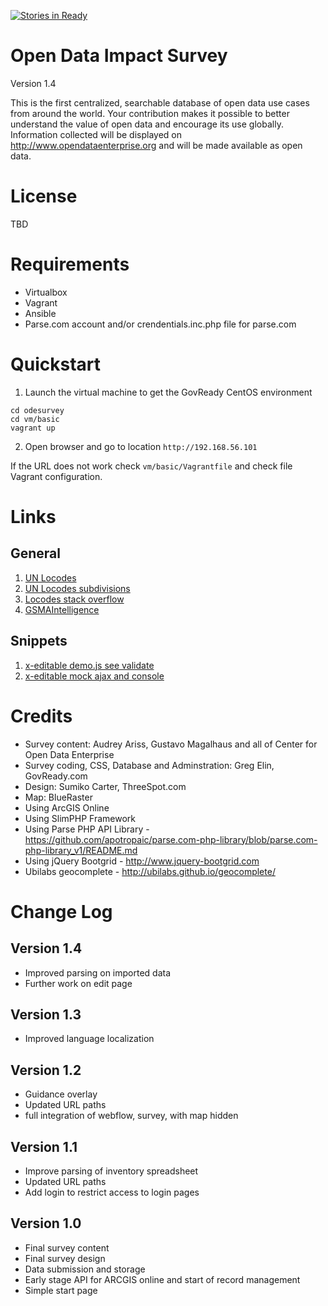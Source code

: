 [![Stories in Ready](https://badge.waffle.io/GovReady/odesurvey.png?label=ready&title=Ready)](https://waffle.io/GovReady/odesurvey)
# Open Data Impact Survey
Version 1.4

This is the first centralized, searchable database of open data use cases from around the world. Your contribution makes it possible to better understand the value of open data and encourage its use globally. Information collected will be displayed on http://www.opendataenterprise.org and will be made available as open data.

# License

TBD

# Requirements

- Virtualbox
- Vagrant
- Ansible
- Parse.com account and/or crendentials.inc.php file for parse.com

# Quickstart

1. Launch the virtual machine to get the GovReady CentOS environment
```
cd odesurvey
cd vm/basic
vagrant up
```

2. Open browser and go to location `http://192.168.56.101`

If the URL does not work check `vm/basic/Vagrantfile` and check file Vagrant configuration.

# Links

## General
1. [UN Locodes](http://www.unece.org/cefact/locode/welcome.html)
1. [UN Locodes subdivisions](http://www.unece.org/cefact/locode/subdivisions.html)
1. [Locodes stack overflow](http://stackoverflow.com/questions/7066825/is-there-an-iso-standard-for-city-identification)
1. [GSMAIntelligence](https://gsmaintelligence.com)

## Snippets
1. [x-editable demo.js see validate](http://vitalets.github.io/x-editable/assets/demo.js)
1. [x-editable mock ajax and console](http://vitalets.github.io/x-editable/assets/demo-mock.js)

# Credits

- Survey content: Audrey Ariss, Gustavo Magalhaus and all of Center for Open Data Enterprise
- Survey coding, CSS, Database and Adminstration: Greg Elin, GovReady.com
- Design: Sumiko Carter, ThreeSpot.com
- Map: BlueRaster
- Using ArcGIS Online
- Using SlimPHP Framework
- Using Parse PHP API Library - https://github.com/apotropaic/parse.com-php-library/blob/parse.com-php-library_v1/README.md
- Using jQuery Bootgrid - http://www.jquery-bootgrid.com
- Ubilabs geocomplete - http://ubilabs.github.io/geocomplete/

# Change Log

## Version 1.4
- Improved parsing on imported data
- Further work on edit page

## Version 1.3
- Improved language localization

## Version 1.2
- Guidance overlay
- Updated URL paths
- full integration of webflow, survey, with map hidden

## Version 1.1
- Improve parsing of inventory spreadsheet
- Updated URL paths
- Add login to restrict access to login pages

## Version 1.0
- Final survey content
- Final survey design
- Data submission and storage
- Early stage API for ARCGIS online and start of record management
- Simple start page

